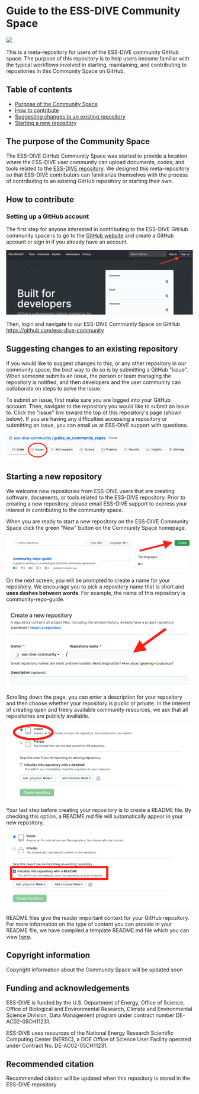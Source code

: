 # Guide to the ESS-DIVE Community Space

![](http://ess-dive.lbl.gov/wp-content/themes/ess-dive/images/ess-dive-site-title-logo.png)

This is a meta-repository for users of the ESS-DIVE community GitHub space. The purpose of this repository is to help users become familiar with the typical workflows involved in starting, maintaining, and contributing to repositories in this Community Space on GitHub.

## Table of contents
- [Purpose of the Community Space](#the-purpose-of-the-community-space)
- [How to contribute](#how-to-contribute)
- [Suggesting changes to an existing repository](#suggesting-changes-to-an-existing-repository)
- [Starting a new repository](#starting-a-new-repository)

## The purpose of the Community Space

The ESS-DIVE GitHub Community Space was started to provide a location where the ESS-DIVE user community can upload documents, codes, and tools related to the [ESS-DIVE repository](http://ess-dive.lbl.gov/). We designed this meta-repository so that ESS-DIVE contributors can familiarize themselves with the process of contributing to an existing GitHub repository or starting their own.

## How to contribute
### Setting up a  GitHub account 
The first step for anyone interested in contributing to the ESS-DIVE GitHub community space is to go to the [GitHub website](https://github.com/) and create a GitHub account or sign in if you already have an account. 

![image of github signup page](images/github_signup.png)

Then, login and navigate to our ESS-DIVE Community Space on GitHub https://github.com/ess-dive-community

##  Suggesting changes to an existing repository
If you would like to suggest changes to this, or any other repository in our community space, the best way to do so is by submitting a GitHub "issue". When someone submits an issue, the person or team managing the repository is notified, and then developers and the user community can collaborate on steps to solve the issue.   

To submit an issue, first make sure you are logged into your GitHub account. Then, navigate to the repository you would like to submit an issue to. Click the "issue" link toward the top of this repository's page (shown below). If you are having any difficulties accessing a repository or submitting an issue, you can email us at ESS-DIVE support with questions.

![](images/issues_image_1.png)

## Starting a new repository
We welcome new repositories from ESS-DIVE users that are creating software, documents, or tools related to the ESS-DIVE repository. Prior to creating a new repository, please email ESS-DIVE support to express your interest in contributing to the community space.

When you are ready to start a new repository on the ESS-DIVE Community Space click the green "New" button on the Community Space homepage.

![](images/start_repo_1.png)

On the next screen, you will be prompted to create a name for your repository. We encourage you to pick a repository name that is short and **uses dashes between words**. For example, the name of this repository is community-repo-guide.

![](images/repo_name.png)

Scrolling down the page, you can enter a description for your repository and then choose whether your repository is public or private. In the interest of creating open and freely available community resources, we ask that all repositories are publicly available. 

![](images/public_repo.png)

Your last step before creating your repository is to create a README file. By checking this option, a README.md file will automatically appear in your new repository. 

![](images/initialize_with_readme.png)

README files give the reader important context for your GitHub repository. For more information on the type of content you can provide in your README file, we have compiled a template README.md file which you can view [here](template_for_README.md).

## Copyright information  
Copyright information about the Community Space will be updated soon

## Funding and acknowledgements  
ESS-DIVE is funded by the U.S. Department of Energy, Office of Science, Office of Biological and Environmental Research, Climate and Environmental Science Division, Data Management program under contract number DE-AC02-05CH11231. 

ESS-DIVE uses resources of the National Energy Research Scientific Computing Center (NERSC), a DOE Office of Science User Facility operated under Contract No. DE-AC02-05CH11231. 

## Recommended citation  
Recommended citation will be updated when this repository is stored in the ESS-DIVE repository
